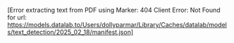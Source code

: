 [Error extracting text from PDF using Marker: 404 Client Error: Not Found for url: https://models.datalab.to/Users/dollyparmar/Library/Caches/datalab/models/text_detection/2025_02_18/manifest.json]